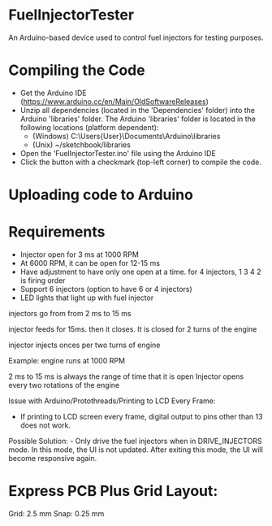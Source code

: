 # FuelInjectorTester
An Arduino-based device used to control fuel injectors for testing purposes.

# Compiling the Code

- Get the Arduino IDE (https://www.arduino.cc/en/Main/OldSoftwareReleases)
- Unzip all dependencies (located in the 'Dependencies' folder) into the Arduino 'libraries' folder. The Arduino 'libraries' folder is located in the following locations (platform dependent):
	- (Windows) C:\Users\{User}\Documents\Arduino\libraries
	- (Unix) ~/sketchbook/libraries
- Open the 'FuelInjectorTester.ino' file using the Arduino IDE
- Click the button with a checkmark (top-left corner) to compile the code.

# Uploading code to Arduino



# Requirements

- Injector open for 3 ms at 1000 RPM
- At 6000 RPM, it can be open for 12-15 ms
- Have adjustment to have only one open at a time. for 4 injectors, 1 3 4 2 is firing order
- Support 6 injectors (option to have 6 or 4 injectors)
- LED lights that light up with fuel injector

injectors go from from 2 ms to 15 ms

injector feeds for 15ms. then it closes. It is closed for 2 turns of the engine

injector injects onces per two turns of engine

Example: engine runs at 1000 RPM

2 ms to 15 ms is always the range of time that it is open
Injector opens every two rotations of the engine



Issue with Arduino/Protothreads/Printing to LCD Every Frame:
- If printing to LCD screen every frame, digital output to pins other than 13 does not work.

Possible Solution:
    - Only drive the fuel injectors when in DRIVE_INJECTORS mode. In this mode, the UI is not updated. After exiting this mode, the UI will become responsive again.

# Express PCB Plus Grid Layout:
Grid: 2.5 mm
Snap: 0.25 mm
